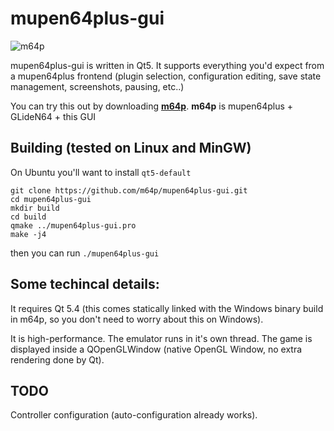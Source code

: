 # mupen64plus-gui

![m64p](http://i.imgur.com/NIa5Btx.png)

mupen64plus-gui is written in Qt5. It supports everything you'd expect from a mupen64plus frontend (plugin selection, configuration editing, save state management, screenshots, pausing, etc..)

You can try this out by downloading [**m64p**](https://m64p.github.io/). **m64p** is mupen64plus + GLideN64 + this GUI

## Building (tested on Linux and MinGW)

On Ubuntu you'll want to install ```qt5-default```
```
git clone https://github.com/m64p/mupen64plus-gui.git
cd mupen64plus-gui
mkdir build
cd build
qmake ../mupen64plus-gui.pro
make -j4
```
then you can run ```./mupen64plus-gui```

## Some techincal details:

It requires Qt 5.4 (this comes statically linked with the Windows binary build in m64p, so you don't need to worry about this on Windows).

It is high-performance. The emulator runs in it's own thread. The game is displayed inside a QOpenGLWindow (native OpenGL Window, no extra rendering done by Qt).

## TODO

Controller configuration (auto-configuration already works).
